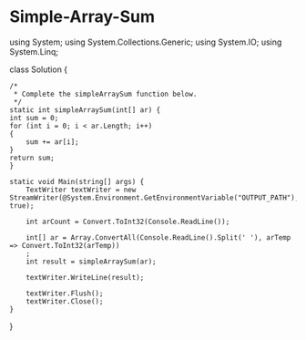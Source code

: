 # Simple-Array-Sum
using System;
using System.Collections.Generic;
using System.IO;
using System.Linq;

class Solution {

    /*
     * Complete the simpleArraySum function below.
     */
    static int simpleArraySum(int[] ar) {
    int sum = 0;
    for (int i = 0; i < ar.Length; i++)
    {
        sum += ar[i];
    }
    return sum;
    }

    static void Main(string[] args) {
        TextWriter textWriter = new StreamWriter(@System.Environment.GetEnvironmentVariable("OUTPUT_PATH"), true);

        int arCount = Convert.ToInt32(Console.ReadLine());

        int[] ar = Array.ConvertAll(Console.ReadLine().Split(' '), arTemp => Convert.ToInt32(arTemp))
        ;
        int result = simpleArraySum(ar);

        textWriter.WriteLine(result);

        textWriter.Flush();
        textWriter.Close();
    }
}
